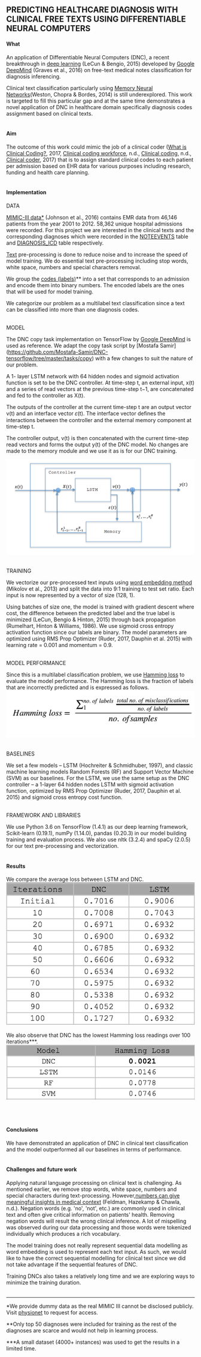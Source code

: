 ## PREDICTING HEALTHCARE DIAGNOSIS WITH CLINICAL FREE TEXTS USING DIFFERENTIABLE NEURAL COMPUTERS​

#### What

An application of Differentiable Neural Computers (DNC), a recent breakthrough in [deep learning](http://www.deeplearningbook.org/) (LeCun & Bengio, 2015) developed by [Google DeepMind](https://www.nature.com/articles/nature20101.epdf?author_access_token=ImTXBI8aWbYxYQ51Plys8NRgN0jAjWel9jnR3ZoTv0MggmpDmwljGswxVdeocYSurJ3hxupzWuRNeGvvXnoO8o4jTJcnAyhGuZzXJ1GEaD-Z7E6X_a9R-xqJ9TfJWBqz) (Graves et al., 2016) on free-text medical notes classification for diagnosis inferencing.

Clinical text classification particularly using [Memory Neural Networks](https://arxiv.org/pdf/1410.3916v1.pdf)(Weston, Chopra & Bordes, 2014) is still underexplored. This work is targeted to  fill this particular gap and at the same time demonstrates a novel application of DNC in healthcare domain specifically diagnosis codes assignment based on clinical texts.
<br></br>
#### Aim

The outcome of this work could mimic the job of a clinical coder ([What is Clinical Coding?](https://www.synapsemedical.com.au/news/2017/05/17/what-is-clinical-coding/), 2017, [Clinical coding workforce](https://www2.health.vic.gov.au/health-workforce/health-information-workforce/clinical-coding-workforce), n.d., [Clinical coding](http://www.heti.nsw.gov.au/Programs/Clinical-Coding-Workforce-Enhancement-Project/), n.d., [Clinical coder](https://en.wikipedia.org/wiki/Clinical_coder), 2017) that is to assign standard clinical codes to each patient per admission based on EHR data for various purposes including research, funding and health care planning.
<br></br>
#### Implementation
DATA

[MIMIC-III data*](https://www.nature.com/articles/sdata201635) (Johnson et al., 2016) contains EMR data from 46,146 patients from the year 2001 to 2012. 58,362 unique hospital admissions were recorded. For this project we are interested in the clinical texts and the corresponding diagnoses which were recorded in the [NOTEEVENTS](https://mimic.physionet.org/mimictables/noteevents/) table and [DIAGNOSIS_ICD](https://mimic.physionet.org/mimictables/diagnoses_icd/) table respectively.

[Text](https://github.com/farah-samat/dnc/blob/master/discharge_notes.csv) pre-processing is done to reduce noise and to increase the speed of model training. We do essential text pre-processing including stop words, white space, numbers and special characters removal. 

We group the [codes (labels)](https://github.com/farah-samat/dnc/blob/master/diagnosis_codes.csv)** into a set that corresponds to an admission and encode them into binary numbers. The encoded labels are the ones that will be used for model training. 

We categorize our problem as a multilabel text classification since a text can be classified into more than one diagnosis codes. 
<br></br>

MODEL

The DNC copy task implementation on TensorFlow by [Google DeepMind](https://github.com/deepmind/dnc) is used as reference. We adapt the copy task script by [Mostafa Samir] (https://github.com/Mostafa-Samir/DNC-tensorflow/tree/master/tasks/copy) with a few changes to suit the nature of our problem. 

A 1- layer LSTM network with 64 hidden nodes and sigmoid activation function is set to be the DNC controller. At time-step t, an external input, x(t) and a series of read vectors at the previous time-step t−1, are concatenated and fed to the controller as X(t).  

The outputs of the controller at the current time-step t are an output vector v(t) and an interface vector 𝜀(t). The interface vector defines the interactions between the controller and the external memory component at time-step t. 

The controller output, v(t) is then concatenated with the current time-step read vectors and forms the output y(t) of the DNC model. No changes are made to the memory module and we use it as is for our DNC training. 

![High-level DNC structure](https://github.com/farah-samat/dnc/blob/master/images/DNC.png)
<br></br>

TRAINING

We vectorize our pre-processed text inputs using [word embedding method](https://arxiv.org/abs/1301.3781) (Mikolov et al., 2013) and split the data into 9:1 training to test set ratio. Each input is now represented by a vector of size (128, 1).  

Using batches of size one, the model is trained with gradient descent where cost, the difference between the predicted label and the true label is minimized (LeCun, Bengio & Hinton, 2015) through back propagation (Rumelhart, Hinton & Williams, 1986). We use sigmoid cross entropy activation function since our labels are binary. The model parameters are optimized using RMS Prop Optimizer (Ruder, 2017, Dauphin et al. 2015) with learning rate = 0.001 and momentum = 0.9. 
<br></br>

MODEL PERFORMANCE

Since this is a multilabel classification problem, we use [Hamming loss](http://scikit-learn.org/stable/modules/generated/sklearn.metrics.hamming_loss.html) to evaluate the model performance. The Hamming loss is the fraction of labels that are incorrectly predicted and is expressed as follows. 
![Hamming loss](https://github.com/farah-samat/dnc/blob/master/images/Hamming_loss.png)
<br></br>

BASELINES

We set a few models – LSTM (Hochreiter & Schmidhuber, 1997), and classic machine learning models Random Forests (RF) and Support Vector Machine (SVM) as our baselines. For the LSTM, we use the same setup as the DNC controller – a 1-layer 64 hidden nodes LSTM with sigmoid activation function, optimized by RMS Prop Optimizer (Ruder, 2017, Dauphin et al. 2015) and sigmoid cross entropy cost function. 
<br></br>

FRAMEWORK AND LIBRARIES

We use Python 3.6 on TensorFlow (1.4.1) as our deep learning framework, Scikit-learn (0.19.1), numPy (1.14.0), pandas (0.20.3) in our model building training and evaluation process. We also use nltk (3.2.4) and spaCy (2.0.5) for our text pre-processing and vectorization.
<br></br>
#### Results

We compare the average loss between LSTM and DNC.
![Average loss for DNC and LSTM](https://github.com/farah-samat/dnc/blob/master/images/Average_loss.png)

We also observe that DNC has the lowest Hamming loss readings over 100 iterations***.
![Hamming loss observation](https://github.com/farah-samat/dnc/blob/master/images/Model_performance.png)

<br></br>
#### Conclusions

We have demonstrated an application of DNC in clinical text classification and the model outperformed all our baselines in terms of performance.
<br></br>

#### Challenges and future work

Applying natural language processing on clinical text is challenging. As mentioned earlier, we remove stop words, white space, numbers and special characters during text-processing. However,[numbers can give meaningful insights in medical context](https://www3.nd.edu/~nchawla/papers/ichi16b.pdf) (Feldman, Hazekamp & Chawla, n.d.). Negation words (e.g. 'no', 'not', etc.) are commonly used in clinical text and often give critical information on patients' health. Removing negation words will result the wrong clinical inference. A lot of mispelling was observed during our data processing and those words were tokenized individually which produces a rich vocabulary.

The model training does not really represent sequential data modelling as word embedding is used to represent each text input. As such, we would like to have the correct sequential modelling for clinical text since we did not take advantage if the sequential features of DNC.

Training DNCs also takes a relatively long time and we are exploring ways to minimize the training duration.
<br></br>

------
*We provide dummy data as the real MIMIC III cannot be disclosed publicly. Visit [physionet](https://mimic.physionet.org/gettingstarted/access/) to request for access.

**Only top 50 diagnoses were included for training as the rest of the diagnoses are scarce and would not help in learning process.

***A small dataset (4000+ instances) was used to get the results in a limited time.
